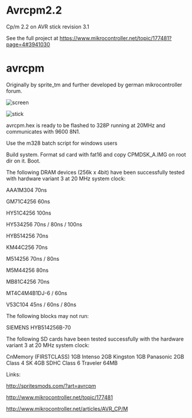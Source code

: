 # Avrcpm2.2
Cp/m 2.2 on AVR stick revision 3.1

See the full project at https://www.mikrocontroller.net/topic/177481?page=4#3941030

# avrcpm
Originally by sprite_tm and further developed by german mikrocontroller forum.

![screen](https://github.com/petersieg/avrcpm/blob/master/screen.jpg)

![stick](https://github.com/petersieg/avrcpm/blob/master/stick.jpg)


avrcpm.hex is ready to be flashed to 328P running at 20MHz and communicates with 9600 8N1.

Use the m328 batch script for windows users

Build system. Format sd card with fat16 and copy CPMDSK_A.IMG on root dir on it. Boot.

The following DRAM devices (256k x 4bit) have been successfully tested with hardware variant 3 at 20 MHz system clock:

AAA1M304 70ns

GM71C4256 60ns

HY51C4256 100ns

HY534256 70ns / 80ns / 100ns

HYB514256 70ns

KM44C256 70ns

M514256 70ns / 80ns

M5M44256 80ns

MB81C4256 70ns

MT4C4M4B1DJ-6 / 60ns

V53C104 45ns / 60ns / 80ns

The following blocks may not run:

SIEMENS HYB514256B-70

The following SD cards have been tested successfully with the hardware variant 3 at 20 MHz system clock:

CnMemory (FIRSTCLASS) 1GB
Intenso 2GB
Kingston 1GB
Panasonic 2GB Class 4
SK 4GB SDHC Class 6
Traveler 64MB

Links:

http://spritesmods.com/?art=avrcpm

http://www.mikrocontroller.net/topic/177481

http://www.mikrocontroller.net/articles/AVR_CP/M




